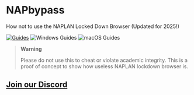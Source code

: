# NAPbypass
How not to use the NAPLAN Locked Down Browser (Updated for 2025!)


[![Guides](https://badgen.net/badge/Guides/1/green)](https://joshatticus.is-a.dev/NAPbypass/guides/) ![Windows Guides](https://badgen.net/badge/Windows%20Guides/0/blue?icon=windows) ![macOS Guides](https://badgen.net/badge/macOS%20Guides/1/grey?icon=apple)


> **Warning**
>
> Please do not use this to cheat or violate academic integrity. This is a proof of concept to show how useless NAPLAN lockdown browser is.

## [Join our Discord](https://discord.gg/nn2JKfH6MV)
